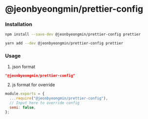 # @jeonbyeongmin/prettier-config

### Installation

```bash
npm install --save-dev @jeonbyeongmin/prettier-config prettier
```

```bash
yarn add --dev @jeonbyeongmin/prettier-config prettier
```


### Usage

1. json format
```json
"@jeonbyeongmin/prettier-config"

```

2. js format for override
```js
module.exports = {
  ...require("@jeonbyeongmin/prettier-config"),
  // Input here to override config
  semi: false,
};
```

